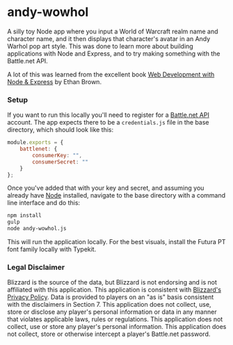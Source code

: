 # andy-wowhol

A silly toy Node app where you input a World of Warcraft realm name and character name, and it then displays that character's avatar in an Andy Warhol pop art style.
This was done to learn more about building applications with Node and Express, and to try making something with the Battle.net API.

A lot of this was learned from the excellent book [Web Development with Node & Express](http://shop.oreilly.com/product/0636920032977.do) by Ethan Brown.

### Setup

If you want to run this locally you'll need to register for a [Battle.net API](https://dev.battle.net/) account. The app expects there to be a `credentials.js` file in
the base directory, which should look like this:

```javascript
module.exports = {
    battlenet: {
        consumerKey: "",
        consumerSecret: ""
    }
};
```

Once you've added that with your key and secret, and assuming you already have [Node](https://nodejs.org/) installed, navigate to the base directory with a command line
interface and do this:

```bash
npm install
gulp
node andy-wowhol.js
```

This will run the application locally. For the best visuals, install the Futura PT font family locally with Typekit.

### Legal Disclaimer

Blizzard is the source of the data, but Blizzard is not endorsing and is not affiliated with this application. This application is consistent with
[Blizzard's Privacy Policy](http://us.blizzard.com/en-us/company/about/privacy.html). Data is provided to players on an "as is" basis consistent with the disclaimers
in Section 7. This application does not collect, use, store or disclose any player's personal information or data in any manner that violates applicable laws, rules
or regulations. This application does not collect, use or store any player's personal information. This application does not collect, store or otherwise intercept
a player's Battle.net password.
